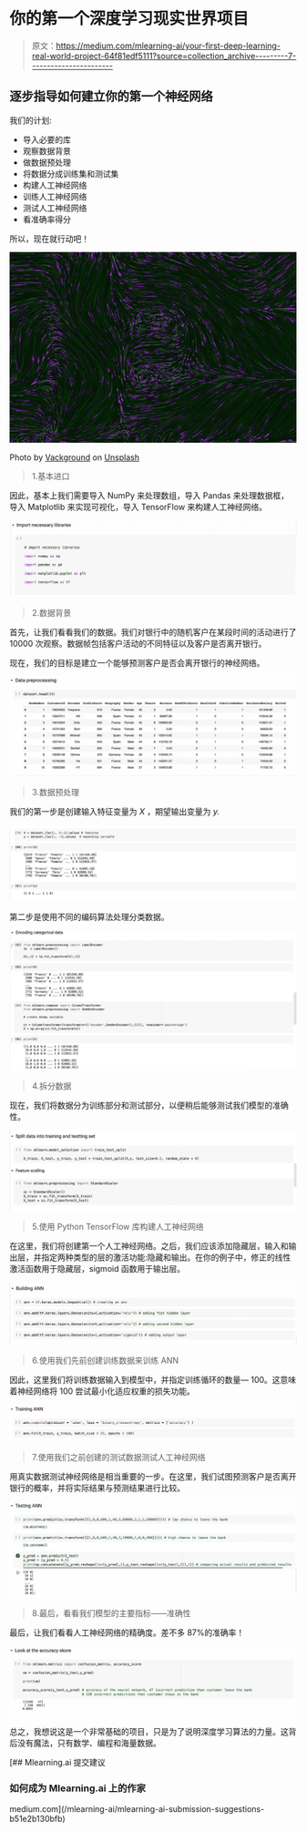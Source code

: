 # 你的第一个深度学习现实世界项目

> 原文：<https://medium.com/mlearning-ai/your-first-deep-learning-real-world-project-64f81edf5111?source=collection_archive---------7----------------------->

## 逐步指导如何建立你的第一个神经网络

我们的计划:

*   导入必要的库
*   观察数据背景
*   做数据预处理
*   将数据分成训练集和测试集
*   构建人工神经网络
*   训练人工神经网络
*   测试人工神经网络
*   看准确率得分

所以，现在就行动吧！

![](img/c1c9ecd740e65a226ba4fcb6049b0715.png)

Photo by [Vackground](https://unsplash.com/@vackground?utm_source=medium&utm_medium=referral) on [Unsplash](https://unsplash.com?utm_source=medium&utm_medium=referral)

> 1.基本进口

因此，基本上我们需要导入 NumPy 来处理数组，导入 Pandas 来处理数据框，导入 Matplotlib 来实现可视化，导入 TensorFlow 来构建人工神经网络。

![](img/37630e08aa1eec5739d21e22a0946c6f.png)

> 2.数据背景

首先，让我们看看我们的数据。我们对银行中的随机客户在某段时间的活动进行了 10000 次观察。数据帧包括客户活动的不同特征以及客户是否离开银行。

现在，我们的目标是建立一个能够预测客户是否会离开银行的神经网络。

![](img/57c1db4b8504452bb6c44b4005b1c467.png)

> 3.数据预处理

我们的第一步是创建输入特征变量为 *X* ，期望输出变量为 *y.*

![](img/e78f550b93744cd56e4f2db13a7e77c0.png)

第二步是使用不同的编码算法处理分类数据。

![](img/ae6b8967b121ae6a4bacf523a585d5e8.png)

> 4.拆分数据

现在，我们将数据分为训练部分和测试部分，以便稍后能够测试我们模型的准确性。

![](img/1966e65c853c2bbe2a982eb7a6eb9167.png)

> 5.使用 Python TensorFlow 库构建人工神经网络

在这里，我们将创建第一个人工神经网络。之后，我们应该添加隐藏层，输入和输出层，并指定两种类型的层的激活功能:隐藏和输出。在你的例子中，修正的线性激活函数用于隐藏层，sigmoid 函数用于输出层。

![](img/3cb19dd0b19b1828025a92e0d1fb25b4.png)

> 6.使用我们先前创建训练数据来训练 ANN

因此，这里我们将训练数据输入到模型中，并指定训练循环的数量— 100。这意味着神经网络将 100 尝试最小化适应权重的损失功能。

![](img/7fb93f901ea32bc8eb264c4683760cff.png)

> 7.使用我们之前创建的测试数据测试人工神经网络

用真实数据测试神经网络是相当重要的一步。在这里，我们试图预测客户是否离开银行的概率，并将实际结果与预测结果进行比较。

![](img/838b2a2da22a9ddb6ec3a140e99f3694.png)

> 8.最后，看看我们模型的主要指标——准确性

最后，让我们看看人工神经网络的精确度。差不多 87%的准确率！

![](img/8c1b8ada4bd0347f19e405f1d089e206.png)

总之，我想说这是一个非常基础的项目，只是为了说明深度学习算法的力量。这背后没有魔法，只有数学、编程和海量数据。

[](/mlearning-ai/mlearning-ai-submission-suggestions-b51e2b130bfb) [## Mlearning.ai 提交建议

### 如何成为 Mlearning.ai 上的作家

medium.com](/mlearning-ai/mlearning-ai-submission-suggestions-b51e2b130bfb)